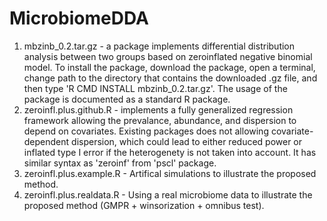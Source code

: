 # MicrobiomeDDA
1. mbzinb_0.2.tar.gz - a package implements differential distribution analysis between two groups based on zeroinflated negative binomial model. To install the package, download the package, open a terminal, change path to the directory that contains the downloaded .gz file, and then type 'R CMD INSTALL mbzinb_0.2.tar.gz'. The usage of the package is documented as a standard R package.
2. zeroinfl.plus.github.R - implements a fully generalized regression framework allowing the prevalance, abundance, and dispersion to depend on covariates. Existing packages does not allowing covariate-dependent dispersion, which could lead to either reduced power or inflated type I error if the heterogenety is not taken into account. It has similar syntax as 'zeroinf' from 'pscl' package.
3. zeroinfl.plus.example.R - Artifical simulations to illustrate the proposed method. 
4. zeroinfl.plus.realdata.R - Using a real microbiome data to illustrate the proposed method (GMPR + winsorization + omnibus test).

